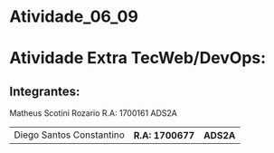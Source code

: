 # Atividade_06_09
<h1>Atividade Extra TecWeb/DevOps: </h1>
<h2>Integrantes:</h2>
<table>
<td>Diego Santos Constantino</td> <th>R.A: 1700677</th> <th>ADS2A</th>

Matheus Scotini Rozario R.A: 1700161  ADS2A
